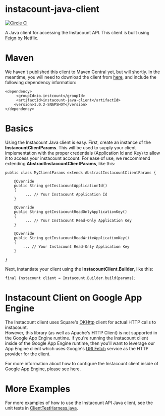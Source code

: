 # instacount-java-client
[![Circle CI](https://circleci.com/gh/instacount/instacount-java-client/tree/master.svg?style=svg)](https://circleci.com/gh/instacount/instacount-java-client/tree/master)

A Java client for accessing the Instacount API.  This client is built using [Feign](https://github.com/Netflix/feign) by Netflix.

# Maven
We haven't published this client to Maven Central yet, but will shortly.  In the meantime, you will need to download the 
client from [here](https://github.com/instacount/instacount-java-client/releases/tag/instacount-java-client-1.0.2), and 
include the following dependency information:
                      
    <dependency>
         <groupId>io.instcount</groupId>
         <artifactId>instacount-java-client</artifactId>
        <version>1.0.2-SNAPSHOT</version>
    </dependency>

# Basics
Using the Instacount Java client is easy.  First, create an instance of the <b>InstacountClientParams</b>.  This will be 
used to supply your client implementation with the proper credentials (Application Id and Key) to allow it to access your 
instacount account.  For ease of use, we reccommend extending <b>AbstractInstacountClientParams</b>, like this:
 
    public class MyClientParams extends AbstractInstacountClientParams {
    	
    	@Override
    	public String getInstacountApplicationId()
    	{
    		 ... // Your Instacount Application Id
    	}
    
    	@Override
    	public String getInstacountReadOnlyApplicationKey()
    	{
    		 ... // Your Instacount Read-Only Application Key
        }
    
    	@Override
    	public String getInstacountReadWriteApplicationKey()
    	{
    	    ... // Your Instacount Read-Only Application Key
    	}
    	
    }
    
Next, instantiate your client using the <b>InstacountClient.Builder</b>, like this:

    final Instacount client = Instacount.Builder.build(params);

# Instacount Client on Google App Engine
The Instacount client uses Square's [OKHttp](https://github.com/square/okhttp) client for actual HTTP calls to instacount.  
However, this library (as well as Apache's HTTP Client) is not supported in the Google App Engine runtime.  If you're running
the Instacount client inside of the Google App Engine runtime, then you'll want to leverage our App Engine client which 
uses Google's [URLFetch](https://cloud.google.com/appengine/docs/java/urlfetch/) service as the HTTP provider for the client.

For more information about how to configure the Instacount client inside of Google App Engine, please see here.


# More Examples
For more examples of how to use the Instacount API Java client, see the unit 
tests in [ClientTestHarness.java](https://github.com/instacount/instacount-java-client/blob/master/src/test/java/io/instacount/client/InstacountClientTest.java).


